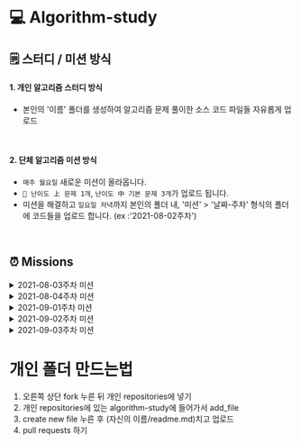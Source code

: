 # 💻 Algorithm-study

## 🗒️ 스터디 / 미션 방식

#### 1. 개인 알고리즘 스터디 방식
- 본인의 '이름' 폴더를 생성하여 알고리즘 문제 풀이한 소스 코드 파일들 자유롭게 업로드

<br>

#### 2. 단체 알고리즘 미션 방식
- `매주 월요일` 새로운 미션이 올라옵니다.
- `🥇 난이도 上 문제 1개`, `난이도 中 기본 문제 3개`가 업로드 됩니다.
- 미션을 해결하고 `일요일 저녁`까지 본인의 폴더 내, '미션' > '날짜-주차' 형식의 폴더에 코드들을 업로드 합니다. (ex :'2021-08-02주차')

<br>

## ⏰ Missions
<details>
  <summary> 2021-08-03주차 미션 </summary>

## 2021.08.12 ~ 2021.08.22
  
  
</details>
<details>
  <summary> 2021-08-04주차 미션 </summary>

## 2021.08.23 ~ 2021.09.05
  
</details>
<details>
  <summary> 2021-09-01주차 미션 </summary>
  
## 2021.09.06 ~ 2021.09.12
  
</details>
<details>
  <summary> 2021-09-02주차 미션 </summary>
  
## 2021.09.13 ~ 2021.09.19
  
</details>
<details>
  <summary> 2021-09-03주차 미션 </summary>
  
## 2021.09.20 ~ 2021.09.26
  
</details>

# 개인 폴더 만드는법
1. 오른쪽 상단 fork 누른 뒤 개인 repositories에 넣기
2. 개인 repositories에 있는 algorithm-study에 들어가서 add_file
3. create new file 누른 후 (자신의 이름/readme.md)치고 업로드
4. pull requests 하기
